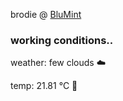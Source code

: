 brodie @ [BluMint](https://www.linkedin.com/company/blumint-io/)

<!--weather_start-->
### working conditions..

weather: few clouds ☁️

temp: 21.81 °C 🥶

<!--weather_end-->
